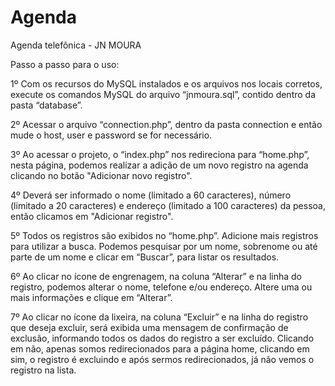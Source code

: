 # Agenda
Agenda telefônica - JN MOURA

Passo a passo para o uso:

1º Com os recursos do MySQL instalados e os arquivos nos locais corretos, execute os comandos MySQL do arquivo “jnmoura.sql”, contido dentro da pasta “database”.

2º Acessar o arquivo “connection.php”, dentro da pasta connection e então mude o host, user e password se for necessário.

3º Ao acessar o projeto, o “index.php” nos redireciona para “home.php”, nesta página, podemos realizar a adição de um novo registro na agenda clicando no botão "Adicionar novo registro".

4º Deverá ser informado o nome (limitado a 60 caracteres), número (limitado a 20 caracteres) e endereço (limitado a 100 caracteres) da pessoa, então clicamos em "Adicionar registro".

5º Todos os registros são exibidos no “home.php”. Adicione mais registros para utilizar a busca. Podemos pesquisar por um nome, sobrenome ou até parte de um nome e clicar em “Buscar”, para listar os resultados.

6º Ao clicar no ícone de engrenagem, na coluna “Alterar” e na linha do registro, podemos alterar o nome, telefone e/ou endereço. Altere uma ou mais informações e clique em “Alterar”.

7º Ao clicar no ícone da lixeira, na coluna “Excluir” e na linha do registro que deseja excluir, será exibida uma mensagem de confirmação de exclusão, informando todos os dados do registro a ser excluído. Clicando em não, apenas somos redirecionados para a página home, clicando em sim, o registro é excluindo e após sermos redirecionados, já não vemos o registro na lista.
